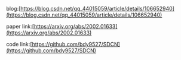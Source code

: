 blog:[https://blog.csdn.net/qq_44015059/article/details/106652940](https://blog.csdn.net/qq_44015059/article/details/106652940)

paper link:[https://arxiv.org/abs/2002.01633](https://arxiv.org/abs/2002.01633)

code link:[https://github.com/bdy9527/SDCN](https://github.com/bdy9527/SDCN)
